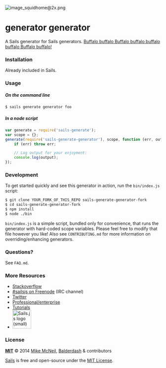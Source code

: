 ![image_squidhome@2x.png](http://i.imgur.com/RIvu9.png)

# generator generator

A Sails generator for Sails generators.  [Buffalo buffalo Buffalo buffalo buffalo buffalo Buffalo buffalo!](http://en.wikipedia.org/wiki/Buffalo_buffalo_Buffalo_buffalo_buffalo_buffalo_Buffalo_buffalo)


### Installation

Already included in Sails.


### Usage

##### On the command line

```sh
$ sails generate generator foo
```

##### In a node script

```javascript
var generate = require('sails-generate');
var scope = {};
generate(require('sails-generate-generator'), scope, function (err, output) {
	if (err) throw err;

	// Log output for your enjoyment:
	console.log(output);
});
```

### Development

To get started quickly and see this generator in action, run the `bin/index.js` script:

```sh
$ git clone YOUR_FORK_OF_THIS_REPO sails-generate-generator-fork
$ cd sails-generate-generator-fork
$ npm install
$ node ./bin
```

`bin/index.js` is a simple script, bundled only for convenience, that runs the generator with hard-coded scope variables.  Please feel free to modify that file however you like!  Also see `CONTRIBUTING.md` for more information on overriding/enhancing generators.



### Questions?

See `FAQ.md`.



### More Resources

- [Stackoverflow](http://stackoverflow.com/questions/tagged/sails.js)
- [#sailsjs on Freenode](http://webchat.freenode.net/) (IRC channel)
- [Twitter](https://twitter.com/sailsjs)
- [Professional/enterprise](https://github.com/balderdashy/sails-docs/blob/master/FAQ.md#are-there-professional-support-options)
- [Tutorials](https://github.com/balderdashy/sails-docs/blob/master/FAQ.md#where-do-i-get-help)
- <a href="http://sailsjs.org" target="_blank" title="Node.js framework for building realtime APIs."><img src="https://github-camo.global.ssl.fastly.net/9e49073459ed4e0e2687b80eaf515d87b0da4a6b/687474703a2f2f62616c64657264617368792e6769746875622e696f2f7361696c732f696d616765732f6c6f676f2e706e67" width=60 alt="Sails.js logo (small)"/></a>



### License

**[MIT](./LICENSE)**
&copy; 2014
[Mike McNeil](http://michaelmcneil.com), [Balderdash](http://balderdash.co) & contributors

[Sails](http://sailsjs.org) is free and open-source under the [MIT License](http://sails.mit-license.org/).
